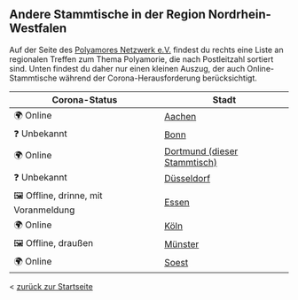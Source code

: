 ## Andere Stammtische in der Region Nordrhein-Westfalen
Auf der Seite des [Polyamores Netzwerk e.V.](https://www.polyamory.de/regionale-treffen-de) findest du rechts eine Liste an regionalen Treffen zum Thema Polyamorie, die nach Postleitzahl sortiert sind. Unten findest du daher nur einen kleinen Auszug, der auch Online-Stammtische während der Corona-Herausforderung berücksichtigt.

| Corona-Status | Stadt        |
| ------------- | -------------|
| 🌍 Online     | [Aachen](https://polyamorie-aachen.de/) |
| ❓ Unbekannt  | [Bonn](https://www.polyamory.de/polyamorie-stammtisch-bonn-bonner-polygespraechskreis) |
| 🌍 Online     | [Dortmund (dieser Stammtisch)](https://polyamorie-dortmund.de/) |
| ❓ Unbekannt  | [Düsseldorf](https://polytreff.wordpress.com/termine/) |
| 🖼️ Offline, drinne, mit Voranmeldung  | [Essen](https://www.facebook.com/groups/980135342024444/) |
| 🌍 Online     | [Köln](https://www.poly-koeln.de/termine/) |
| 🖼️ Offline, draußen  | [Münster](https://polyamorie-muenster.blogspot.com/)
| 🌍 Online     | [Soest](https://www.polyamory.de/papageienstammtisch-soest) |

< [zurück zur Startseite](/)
